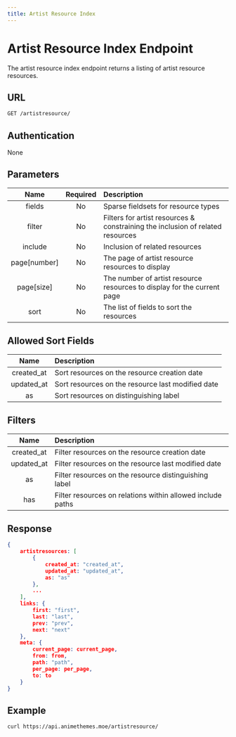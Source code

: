 ```yaml
---
title: Artist Resource Index
---
```


# Artist Resource Index Endpoint

The artist resource index endpoint returns a listing of artist resource resources.

## URL

```sh
GET /artistresource/
```

## Authentication

None

## Parameters

| Name         | Required | Description                                                                    |
| :----------: | :------: | :----------------------------------------------------------------------------- |
| fields       | No       | Sparse fieldsets for resource types                                            |
| filter       | No       | Filters for artist resources & constraining the inclusion of related resources |
| include      | No       | Inclusion of related resources                                                 |
| page[number] | No       | The page of artist resource resources to display                               |
| page[size]   | No       | The number of artist resource resources to display for the current page        |
| sort         | No       | The list of fields to sort the resources                                       |

## Allowed Sort Fields

|    Name    | Description                                       |
| :--------: | :------------------------------------------------ |
| created_at | Sort resources on the resource creation date      |
| updated_at | Sort resources on the resource last modified date |
| as         | Sort resources on distinguishing label            |

## Filters

|    Name    | Description                                                |
| :--------: | :--------------------------------------------------------- |
| created_at | Filter resources on the resource creation date             |
| updated_at | Filter resources on the resource last modified date        |
| as         | Filter resources on the resource distinguishing label      |
| has        | Filter resources on relations within allowed include paths |

## Response

```json
{
    artistresources: [
        {
            created_at: "created_at",
            updated_at: "updated_at",
            as: "as"
        },
        ...
    ],
    links: {
        first: "first",
        last: "last",
        prev: "prev",
        next: "next"
    },
    meta: {
        current_page: current_page,
        from: from,
        path: "path",
        per_page: per_page,
        to: to
    }
}
```

## Example

```bash
curl https://api.animethemes.moe/artistresource/
```
